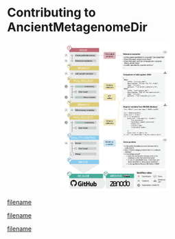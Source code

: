 # Contributing to AncientMetagenomeDir

<p align="center">
<img src="/assets/images/documentation/spaam-AncientMetagenomeDir_workflow.png" width=50% >
<p/>

[filename](tutorials.md ':include')

[filename](how-to.md ':include')

[filename](../reference/README.md ':include')